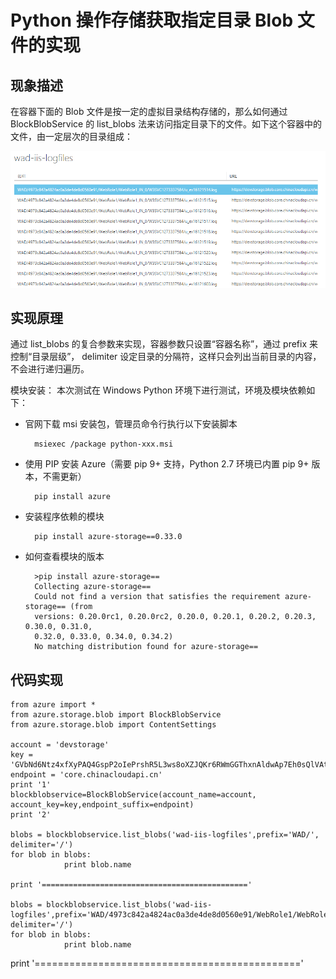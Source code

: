 <properties
    pageTitle="Python 操作存储获取指定目录 Blob 文件的实现"
    description="如何使用 Python 操作存储获取指定目录 Blob 文件的实现"
    service=""
    resource=""
    authors="Chen Rui"
    displayOrder=""
    selfHelpType=""
    supportTopicIds=""
    productPesIds=""
    resourceTags="Storage Blob, Python"
    cloudEnvironments="MoonCake" />
<tags
    ms.service="storage-aog"
    ms.date=""
    wacn.date="05/25/2017" />

# Python 操作存储获取指定目录 Blob 文件的实现

## 现象描述

在容器下面的 Blob 文件是按一定的虚拟目录结构存储的，那么如何通过 BlockBlobService 的 list_blobs 法来访问指定目录下的文件。如下这个容器中的文件，由一定层次的目录组成：

![portal](./media/aog-storage-howto-get-specified-blob-with-python/portal.png)

## 实现原理

通过 list_blobs 的复合参数来实现，容器参数只设置“容器名称”，通过 prefix 来控制“目录层级”， delimiter 设定目录的分隔符，这样只会列出当前目录的内容，不会进行递归遍历。

模块安装：
本次测试在 Windows Python 环境下进行测试，环境及模块依赖如下：

- 官网下载 msi 安装包，管理员命令行执行以下安装脚本

        msiexec /package python-xxx.msi

- 使用 PIP 安装 Azure（需要 pip 9+ 支持，Python 2.7 环境已内置 pip 9+ 版本，不需更新）

        pip install azure

- 安装程序依赖的模块

        pip install azure-storage==0.33.0

- 如何查看模块的版本

        >pip install azure-storage==
        Collecting azure-storage==
        Could not find a version that satisfies the requirement azure-storage== (from
        versions: 0.20.0rc1, 0.20.0rc2, 0.20.0, 0.20.1, 0.20.2, 0.20.3, 0.30.0, 0.31.0,
        0.32.0, 0.33.0, 0.34.0, 0.34.2)
        No matching distribution found for azure-storage==

## 代码实现

    from azure import *
    from azure.storage.blob import BlockBlobService
    from azure.storage.blob import ContentSettings

    account = 'devstorage'
    key = 'GVbNd6Ntz4xfXyPAQ4GspP2oIePrshR5L3ws8oXZJQKr6RWmGGThxnAldwAp7Eh0sQlVAtaZDVV0BygaS2u+Yg=='
    endpoint = 'core.chinacloudapi.cn'
    print '1'
    blockblobservice=BlockBlobService(account_name=account, account_key=key,endpoint_suffix=endpoint)
    print '2'

    blobs = blockblobservice.list_blobs('wad-iis-logfiles',prefix='WAD/', delimiter='/')
    for blob in blobs:
                print blob.name

    print '=============================================='

    blobs = blockblobservice.list_blobs('wad-iis-logfiles',prefix='WAD/4973c842a4824ac0a3de4de8d0560e91/WebRole1/WebRole1_IN_0/W3SVC1273337584/', delimiter='/')
    for blob in blobs:
                print blob.name

print '=============================================='
